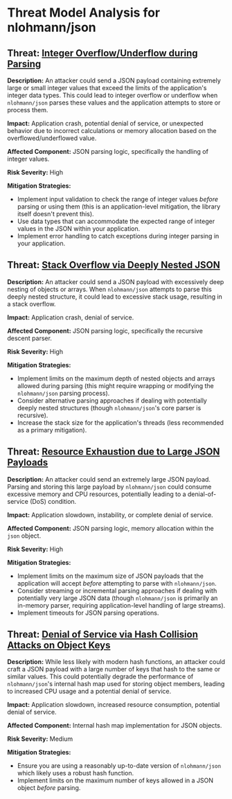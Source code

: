 # Threat Model Analysis for nlohmann/json

## Threat: [Integer Overflow/Underflow during Parsing](./threats/integer_overflowunderflow_during_parsing.md)

**Description:** An attacker could send a JSON payload containing extremely large or small integer values that exceed the limits of the application's integer data types. This could lead to integer overflow or underflow when `nlohmann/json` parses these values and the application attempts to store or process them.

**Impact:** Application crash, potential denial of service, or unexpected behavior due to incorrect calculations or memory allocation based on the overflowed/underflowed value.

**Affected Component:** JSON parsing logic, specifically the handling of integer values.

**Risk Severity:** High

**Mitigation Strategies:**
* Implement input validation to check the range of integer values *before* parsing or using them (this is an application-level mitigation, the library itself doesn't prevent this).
* Use data types that can accommodate the expected range of integer values in the JSON within your application.
* Implement error handling to catch exceptions during integer parsing in your application.

## Threat: [Stack Overflow via Deeply Nested JSON](./threats/stack_overflow_via_deeply_nested_json.md)

**Description:** An attacker could send a JSON payload with excessively deep nesting of objects or arrays. When `nlohmann/json` attempts to parse this deeply nested structure, it could lead to excessive stack usage, resulting in a stack overflow.

**Impact:** Application crash, denial of service.

**Affected Component:** JSON parsing logic, specifically the recursive descent parser.

**Risk Severity:** High

**Mitigation Strategies:**
* Implement limits on the maximum depth of nested objects and arrays allowed during parsing (this might require wrapping or modifying the `nlohmann/json` parsing process).
* Consider alternative parsing approaches if dealing with potentially deeply nested structures (though `nlohmann/json`'s core parser is recursive).
* Increase the stack size for the application's threads (less recommended as a primary mitigation).

## Threat: [Resource Exhaustion due to Large JSON Payloads](./threats/resource_exhaustion_due_to_large_json_payloads.md)

**Description:** An attacker could send an extremely large JSON payload. Parsing and storing this large payload by `nlohmann/json` could consume excessive memory and CPU resources, potentially leading to a denial-of-service (DoS) condition.

**Impact:** Application slowdown, instability, or complete denial of service.

**Affected Component:** JSON parsing logic, memory allocation within the `json` object.

**Risk Severity:** High

**Mitigation Strategies:**
* Implement limits on the maximum size of JSON payloads that the application will accept *before* attempting to parse with `nlohmann/json`.
* Consider streaming or incremental parsing approaches if dealing with potentially very large JSON data (though `nlohmann/json` is primarily an in-memory parser, requiring application-level handling of large streams).
* Implement timeouts for JSON parsing operations.

## Threat: [Denial of Service via Hash Collision Attacks on Object Keys](./threats/denial_of_service_via_hash_collision_attacks_on_object_keys.md)

**Description:** While less likely with modern hash functions, an attacker could craft a JSON payload with a large number of keys that hash to the same or similar values. This could potentially degrade the performance of `nlohmann/json`'s internal hash map used for storing object members, leading to increased CPU usage and a potential denial of service.

**Impact:** Application slowdown, increased resource consumption, potential denial of service.

**Affected Component:** Internal hash map implementation for JSON objects.

**Risk Severity:** Medium

**Mitigation Strategies:**
* Ensure you are using a reasonably up-to-date version of `nlohmann/json` which likely uses a robust hash function.
* Implement limits on the maximum number of keys allowed in a JSON object *before* parsing.

